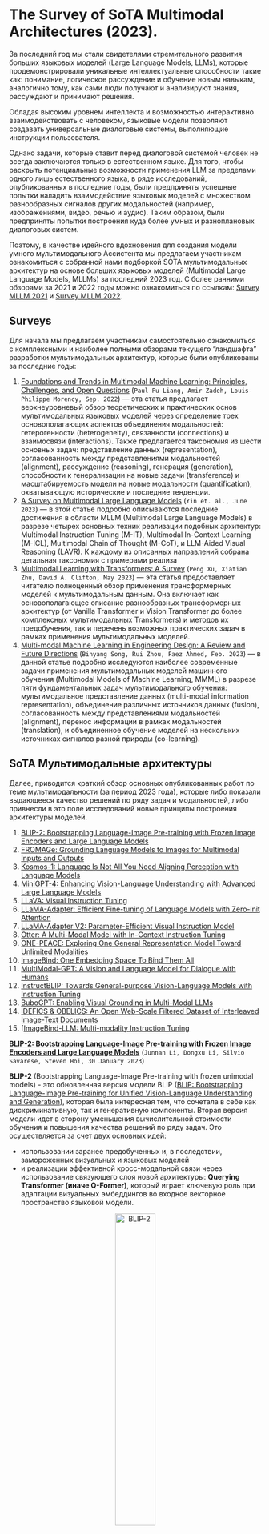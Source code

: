 # The Survey of SoTA Multimodal Architectures (2023).

За последний год мы стали свидетелями стремительного развития больших языковых моделей 
(Large Language Models, LLMs), которые продемонстрировали уникальные интеллектуальные способности такие как: 
понимание, логическое рассуждение и обучение новым навыкам, аналогично тому, как сами люди получают 
и анализируют знания, рассуждают и принимают решения.

Обладая высоким уровнем интеллекта и возможностью интерактивно взаимодействовать с человеком, 
языковые модели позволяют создавать универсальные диалоговые системы, выполняющие инструкции пользователя. 

Однако задачи, которые ставит перед диалоговой системой человек не всегда заключаются только в естественном языке. 
Для того, чтобы раскрыть потенциальные возможности применения LLM за пределами одного лишь естественного языка, 
в ряде исследований, опубликованных в последние годы, были предприняты успешные попытки наладить взаимодействие 
языковых моделей с множеством разнообразных сигналов других модальностей (например, изображениями, видео, речью и аудио).
Таким образом, были предприняты попытки построения куда более умных и разноплановых диалоговых систем.

Поэтому, в качестве идейного вдохновения для создания модели умного мультимодального Ассистента мы предлагаем 
участникам ознакомиться с собранной нами подборкой SOTA мультимодальных архитектур 
на основе больших языковых моделей (Multimodal Large Language Models, MLLMs) за последний 2023 год.
С более ранними обзорами за 2021 и 2022 годы можно ознакомиться по ссылкам: [Survey MLLM 2021](https://github.com/ai-forever/fusion_brain_aij2021/blob/main/Papers%20on%20multitask%20%26%20multimodal%20models.md) и [Survey MLLM 2022](https://github.com/ai-forever/fbc2_aij2022/blob/main/Papers%20on%20multitask%20%26%20multimodal%20models.md).


## Surveys

Для начала мы предлагаем участникам самостоятельно ознакомиться с комплексными и наиболее полными обзорами текущего 
“ландшафта” разработки мультимодальных архитектур, которые были опубликованы за последние годы:

1. [Foundations and Trends in Multimodal Machine Learning: Principles, Challenges, and Open Questions](https://arxiv.org/abs/2209.03430) (```Paul Pu Liang, Amir Zadeh, Louis-Philippe Morency, Sep. 2022```) — эта статья предлагает верхнеуровневый обзор теоретических и практических основ мультимодальных языковых моделей через определение трех основополагающих аспектов объединения модальностей: гетерогенности (heterogeneity), связанности (connections) и взаимосвязи (interactions). Также предлагается таксономия из шести основных задач: представление данных (representation), согласованность между представлениями модальностей (alignment), рассуждение (reasoning), генерация (generation), способности к генерализации на новые задачи (transference) и масштабируемость модели на новые модальности (quantification), охватывающую исторические и последние тенденции.
2. [A Survey on Multimodal Large Language Models](https://arxiv.org/abs/2306.13549) (```Yin et. al., June 2023```) — в этой статье подробно описываются последние достижения в области MLLM (Multimodal Large Language Models) в разрезе четырех основных техник реализации подобных архитектур: Multimodal Instruction Tuning (M-IT), Multimodal In-Context Learning (M-ICL), Multimodal Chain of Thought (M-CoT), и LLM-Aided Visual Reasoning (LAVR). К каждому из описанных направлений собрана детальная таксономия с примерами реализа
3. [Multimodal Learning with Transformers: A Survey](https://arxiv.org/abs/2206.06488) (```Peng Xu, Xiatian Zhu, David A. Clifton, May 2023```) — эта статья предоставляет читателю полноценный обзор применения трансформерных моделей к мультимодальным данным. Она включает как основополагающее описание разнообразных трансформерных архитектур (от Vanilla Transformer и Vision Transformer  до более комплексных мультимодальных Transformers) и методов их предобучения, так и перечень возможных практических задач в рамках применения мультимодальных моделей.
4. [Multi-modal Machine Learning in Engineering Design: A Review and Future Directions](https://arxiv.org/abs/2302.10909) (```Binyang Song, Rui Zhou, Faez Ahmed, Feb. 2023```) — в данной статье подробно исследуются наиболее современные задачи применения мультимодальных моделей машинного обучения (Multimodal Models of Machine Learning, MMML) в разрезе пяти фундаментальных задач мультимодального обучения: мультимодальное представление данных (multi-modal information representation), объединение различных источников данных (fusion), согласованность между представлениями модальностей (alignment), перенос информации в рамках модальностей (translation), и объединенное обучение моделей на нескольких источниках сигналов разной природы (co-learning).

## SoTA Мультимодальные архитектуры

Далее, приводится краткий обзор основных опубликованных работ по теме мультимодальности (за период 2023 года), которые либо показали выдающееся качество решений по ряду задач и модальностей, либо привнесли в это поле исследований новые принципы построения архитектуры моделей.

1. [BLIP-2: Bootstrapping Language-Image Pre-training with Frozen Image Encoders and Large Language Models](#BLIP-2)
2. [FROMAGe: Grounding Language Models to Images for Multimodal Inputs and Outputs](#FROMAGe)
3. [Kosmos-1: Language Is Not All You Need Aligning Perception with Language Models](#Kosmos-1)
4. [MiniGPT-4: Enhancing Vision-Language Understanding with Advanced Large Language Models](#MiniGPT-4)
5. [LLaVA: Visual Instruction Tuning](#LLaVA)
6. [LLaMA-Adapter: Efficient Fine-tuning of Language Models with Zero-init Attention](#LLaMA-Adapter)
7. [LLaMA-Adapter V2: Parameter-Efficient Visual Instruction Model](#LLaMA-Adapter-V2)
8. [Otter: A Multi-Modal Model with In-Context Instruction Tuning](#Otter)
9. [ONE-PEACE: Exploring One General Representation Model Toward Unlimited Modalities](#ONE-PEACE)
10. [ImageBind: One Embedding Space To Bind Them All](#ImageBind)
11. [MultiModal-GPT: A Vision and Language Model for Dialogue with Humans](#MultiModal-GPT)
12. [InstructBLIP: Towards General-purpose Vision-Language Models with Instruction Tuning](#InstructBLIP)
13. [BuboGPT: Enabling Visual Grounding in Multi-Modal LLMs](#BuboGPT)
14. [IDEFICS & OBELICS: An Open Web-Scale Filtered Dataset of Interleaved Image-Text Documents](#IDEFICS)
15. [[ImageBind-LLM: Multi-modality Instruction Tuning](#ImageBind-LLM)


**[BLIP-2: Bootstrapping Language-Image Pre-training with Frozen Image Encoders and Large Language Models](https://arxiv.org/abs/2301.12597)** (```Junnan Li, Dongxu Li, Silvio Savarese, Steven Hoi, 30 January 2023```) <a name="BLIP-2"></a>

**BLIP-2** (Bootstrapping Language-Image Pre-training with frozen unimodal models) - это обновленная версия модели BLIP ([BLIP: Bootstrapping Language-Image Pre-training for Unified Vision-Language Understanding and Generation](https://arxiv.org/abs/2201.12086)), которая была интересная тем, что сочетала в себе как дискриминативную, так и генеративную компоненты. 
Вторая версия модели идет в сторону уменьшения вычислительной стоимости обучения и повышения качества решений по ряду задач. 
Это осуществляется за счет двух основных идей:
* использовании заранее предобученных и, в последствии, замороженных визуальных и языковых моделей 
* и реализации эффективной кросс-модальной связи через использование связующего слоя новой архитектуры: **Querying Transformer (иначе Q-Former)**, который играет ключевую роль при адаптации визуальных эмбеддингов во входное векторное пространство языковой модели.

<div align="center">
<img src="./assets/blip-2-1.png" alt="BLIP-2" width="40%"> 
</div>

Архитектура Q-Former из двух подмодулей (каждый представляет собой стек трансформерных слоев): <br>
* визуальный модуль, который взаимодействует с “замороженным” визуальным энкодером и извлекает ключевую информацию из векторных представлений изображений <br>
* текстовый модуль, который работает с текстовыми данными, выполняя работу как энкодера, так и декодера.
Оба подмодуля объединены общими весами (shared weights) в матрицах в self-attention блоков трансформера, к которым применяется дополнительное маскирование, в случае, если нужно работать только с одним типом данных. <br>

<div align="center">
<img src="./assets/blip-2-2.png" alt="BLIP-2" width="90%"> 
</div>

Обучение всем модели BLIP-2 заключается в обучении исключительно Q-Former-а и разделяется на два этапа: 
1) **Vision and Language pretraining** - в рамках которого, используются две функции потерь (Image-Text Contrastive Learning (ITC), Image-Text Matching (ITM)), призванные обучить модель сопоставлять изображение и текст. Помимо это применяется отдельная функция потерь (Image-grounded Text Generation (ITG)) направленная на генерацию текста на основе картинки. В этой стадии используется только визуальный энкодер, веса которого замороженны, а в слое Q-former обучаются оба подмодуля.
2) **Vision-to-Language Generative Learning** - на полученная на прошлом этапе модель Q-Former, вместе с визуальным энкодером, соединяется с предобученной “замороженной” языковой моделью (LLM). На этом шаге Q-Former обучается созданию таких выходных представлений, которые могли бы быть правильно интерпретированы языковой моделью для решения конечных задач (со стандартной Cross-Entropy Loss).
со Cross-Entropy Loss для решения конечных задач.

Авторы статьи провели эксперименты с двумя семействами языковых моделей: с decoder-based LLMs (OPT) и с encoder-decoder-based LLMs (FlanT5), а в качестве визуального энкодера использовали две конфигурации на основе архитектуры ViT (Vision Transformer): ViT-L/14 из CLIP и ViT-G/14 из EVA-CLIP.


**[FROMAGe: Grounding Language Models to Images for Multimodal Inputs and Outputs](https://arxiv.org/abs/2301.13823)** (```Jing Yu Koh, Ruslan Salakhutdinov, Daniel Fried, 31 January 2023```) <a name="FROMAGe"></a>

**FROMAGe** (Frozen Retrieval Over Multimodal Data for Autoregressive Generation) - это интересный подход к построению мультимодальных моделей, который сильно сокращает вычислительные ресурсы необходимые для обучения, при этом позволяя обрабатывать и создавать разнообразные комбинации модальностей во входных и выходных данных. 

Архитектура FROMAGe основывается на идее объединения предобученной замороженной LLM ($\rho_{\theta}$,  где $\theta$  - не обучаемые веса языковой модели) с так же заранее обученным и замороженным визуальным энкодером изображений ($v_{\phi}$, где $\phi$ - не обучаемые веса визуального энкодера) через всего один слой линейной проекции ($W_{c}$ $R_{m}$ * $kd$, где $m$ - размерность визуальных эмбеддингов, $k$ - число эмбеддингов после проекции и $d$ - размерность языковой модели). Этот линейный слой, хотя и обладает небольшим числом обучаемых параметров, играет важную роль в создании связи между картиночной и текстовой модальностями. 

Он позволяет LLM в единой последовательности эмбеддингов обрабатывать как текстовую, так и визуальную составляющую задачи.

Обучение FROMAGe проводится в multi-task режиме с двумя типами функций потерь: 
* **Image captioning** - направленной как на совершенствование способностей извлечения информации из векторных представлений новой для LLM модальности изображений, так и на обучение работе с чередованием разнообразных модальностей во входных данных. В этой задаче, визуальные эмбеддинги, полученные с помощью замороженного визуального энкодера, используются для обучения линейной проекции Wc через maximum likelihood производить маппинг из выходного векторного пространства визуального энкодера во входное пространство LLM.

* **Image-text retrieval** - необходимой для обучения общего для двух модальностей векторного пространства представлений, которое позволяет осуществлять кросс-модальное взаимодействие. В рамках этой задачи вводится новый специальный токен `[RET]`, который обозначает изображение, и учится линейная проекция (с помощью констрастивного обучения, применяя InfoNCE loss) таким образом, что бы эмбеддинг данного токена был ближе к соответствующему ему описанию изображения, чем к описанию иного другого изображения.
  
При обеих задачах обновляются лишь парамеры линейного слоя и эмбеддинга специального токена `[RET]`, остальные компоненты модели остаются неизменными.

<div align="center">
<img src="./assets/fromage-1.png" alt="FROMAGe" width="90%"> 
</div>

Обученная с таким походом модель способна как поддерживать мультимодальный диалог на отвлеченные темы, так и  строить логические выводы на основе визуальных данных. <br>
Кроме того, стоит отметить, что такой подход не завязан на выборе одной конкретной LLM и может с легкость быть адаптирован к разным, что позволяет применять его вместе с более новыми и сильных языковыми моделями, существенно улучшая качество.

**[Kosmos-1: Language Is Not All You Need Aligning Perception with Language Models](https://arxiv.org/abs/2302.14045)** (```Huang et. al., 1 March 2023```) <a name="Kosmos-1"></a>

**Kosmos-1** - это мультимодальная модель от исследователей из Microsoft, которая, аналогично ранее описанному FROMAGe, реализует подход встраивания новых модальностей в контекст LLM.

<div align="center">
<img src="./assets/kosmos-1-1.png" alt="Kosmos-1" width="50%"> 
</div>

Основой архитектуры Kosmos-1 является крупная трансформерная decoder-only языковая модель, которая играет роль “универсального текстового интерфейса” для мультимодальных входных данных. В рамках статьи авторы проводят эксперименты всего на двух модальностях: изображениях и тексте, но в общем случае структура подхода не имеет ограничений по числу используемых источников данных.

Каждая модальность отдельно обрабатывается предобученным энкодером, веса которого остаются неизменными в процессе обучения. Полученные таким образом векторные представления встраиваются в нужное место во входной последовательности текстовых эмбеддингов и окружаются специальными вставками (на уровне токенов). К примеру, начало и конец вставки эмбеддингов картинки будет обозначаться следующим образом: ```<image> Image Embedding </image>```.

Kosmos-1 обучался классической для декодерных моделей задаче предсказания следующего токена последовательности. При этом используются разнообразные типы web-данных, включая унимодальные текстовые датасеты (The Pile, Common Crawl), кросс-модальные датасеты (English LAION-2B, LAION-400M, COYO-700M, Conceptual
Captions), состоящие из пар изображение-текстовое описание и наборы мультимодальных данных в которых текст и картинки чередуются (Common Crawl).
Стоит отметить, что в отличие от предыдущих работ, в данном подходе веса языковой модели обновляются в процессе обучения для решения мультимодальных задач (по аналогии с более ранней работой (MetaLM)[https://arxiv.org/abs/2206.06336v1]). 

**[MiniGPT-4: Enhancing Vision-Language Understanding with Advanced Large Language Models](https://arxiv.org/abs/2304.10592)** (```Deyao Zhu, Jun Chen, Xiaoqian Shen, Xiang Li, Mohamed Elhoseiny, 20 April 2023```) <a name="MiniGPT-4"></a>

**MiniGPT-4** - это мультимодальная модель, идейно вдохновленная успехами GPT-4 в понимании языка и изображений. По мнению авторов статьи, такие впечатляющие результаты были достигнуты разработчиками из OpenAI не в последнюю очередь за счет существенного увеличения числа параметров языковой модели. 

Поэтому, взяв за основу концепции Kosmos-1 и BLIP-2, они предложили новую архитектуру MiniGPT-4. В ней используется куда более крупная языковая модель Vicuna (на основе LLaMA) и визуальная часть из предобученного BLIP-2, включающая в себя ViT-G/14 из EVA-CLIP и слой Q-Former.

Помимо этого MiniGPT-4 включает в себя дополнительный слой линейной проекции, который нужен для более качественного маппинга визуальных векторных представлений, получаемых из Q-Former, в пространство эмбеддингов языковой модели. При этом, обучение производится исключительно за счет обновления параметров этого линейного слоя, в то время как остальные компоненты модели остаются неизменными и “заморожены”.

<div align="center">
<img src="./assets/minigpt-4.png" alt="MiniGPT-4" width="60%"> 
</div>

Сам процесс обучения в данном подходе разбивается на два этапа:
* **Этап предобучения**, который заключается в обучении на большом наборе бимодальных данных - пар “картинка-текст” (объединенные датасеты LAION, Conceptual Captions и SBU). Модель училась порядка 10 часов на 4-х GPU A100, пройдя 20 тыс. шагов с размером батча 256. Этот этап призван сформировать основополагающую связь между двумя модальностями: изображениями и текстовыми данными. 
* **Этап дообучения**, в рамках которого проводится fine-tuning на небольшом, но качественном наборе визуально-текстовых данных (порядка 3,5 тыс. пар, собранных авторами работы), который приведен к диалоговому формату: ```###Human: <Img><ImageFeature></Img> <Instruction> ###Assistant:```. Этот шаг необходим для развития у модели способности логично и связно отвечать на вопросы и поддерживать контекст диалога с человеком.


**[LLaVA: Visual Instruction Tuning](https://arxiv.org/abs/2304.08485)** (```Haotian Liu, Chunyuan Li, Qingyang Wu, Yong Jae Lee, 30 April 2023```) <a name="LLaVA"></a>

**LLaVA** (Large Language and Vision Assistant) - модель, ставшая прямым идейным продолжением ранее описанных подходов, а также первой попыткой привнести инструктивное обучение в мультимодальный контекст.
Авторы статьи воспользовались возможностями GPT-4 для генерации мультимодального визуально-текстового инструктивного датасета, который и лег в основу end-to-end обучения модели LLaVA, также предложенной ими в статье.

Архитектурно LLaVA представляет собой языковую модель Vicuna (с 13 млрд. параметров, на основе LLaMA) и визуальный энкодер на основе ViT-L/14 из CLIP, которые соединены одним слоем линейной проекции.

<div align="center">
<img src="./assets/llava-1.png" alt="LLaVA" width="50%"> 
</div>

Процедура инструктивного обучения также разделяется на два этапа:
* **Pre-training for Feature Alignment**, основная цель которого - создание связи между двумя используемыми модальностями: визуальной и текстовой (на отфильтрованном CC3M с 595 тыс. Пар картинка-текстовове описание). При этом обновляются веса только линейного слоя, соединяющего энкодер изображений и языковую модель. 
* **Fine-tuning End-to-End** - на данном этапе в процессе обновления весов участвует, помимо линейного слоя, и сама LLM (“замороженными” остаются только параметры визуального энкодера). Концептуально этот шаг делится на две подзадачи: 
  * **Visual Chat**: в рамках которого производится fine-tune LLaVA на собранном авторами инструктивном бимодальном датасете, облеченном в форму диалогов в пользователем на отвлеченные темы
  * **Science QA**: в рамках которого производится fine-tune LLaVA на специализированной под научную тематику выборке из того же набора данных.


**[LLaMA-Adapter: Efficient Fine-tuning of Language Models with Zero-init Attention](https://arxiv.org/abs/2303.16199)** (```Zhang et. al., 28 March 2023```) <a name="LLaMA-Adapter"></a>
**LLaMA-Adapter** - это новый подход к применению больших языковых моделей (в частности LLaMA) в мультимодальном контексте. Этот подход выделяется тем, что является одной из первых попыток применения PEFT в мультимодальном сеттинге. <br>
Как разультат, особенностью этой архитектуры является крайне скромная ресурсоемкость обучения: для языковой модели  LLaMA с 7 млрд. параметров приходится всего лишь 1,2 млн. обучаемых параметров, на что уходит менее одного часа fine-tuning-а на 8 GPUs A100.

<div align="center">
<img src="./assets/llama-adapter-1-1.png" alt="LLaMA-Adapter" width="50%"> 
</div>

Для реализации этого, авторы статьи предлагают два аспекта:
* “Заморозка” языковой модели (LLaMA) на всех этапах обучения
* Использование адаптеров, в данном случае обучаемых адаптационных промптов, которые добавляются в качестве префикса к инструктивным входным данным.
Адаптационные промпты используются только в $L$ верхних слоях трансформера, причем $L < N$, где $N$ - общее число слоев LLM. Это решение объясняется тем, что обучаемые параметры в слоях с высокоуровневым понимаем языка ведут к более эффективному извлечению информации под более специфичные задачи.

Таким образом, адаптер $P_{l=1}^{L}$ где $P_{l}\in\mathbb{R}^{K\times C}$ на слое $l$ ($l <= L$) встраивается в контекст задачи следующим образом:
 $$[P_{l},  T_{l}]\in \mathbb{R}^{(K+M)\times C}$$

 где $K$ - длина адаптерного префикса, а $T_{l}\in\mathbb{R}^{M\times C}$ - это объединенные и токенизированные инструкция и ответ из обучающего датасета, для которых $C$ - размерность LLM, $M$ - длина в токенах.

Такая схема дает возможность LLM обуславливаться на обучаемом адаптерном префиксе $P_{l}$ при обработке входной инструктивной задачи и генерации ответа - $T_{l}$. <br>
Случайная инициализация весов адаптеров, по мнению авторов статьи, ведет к шуму на ранних стадиях обучения, поэтому матрицы внимания в L выбранных для адаптеров слоях были инициализированы нулями (zero-initialized attention).

<div align="center">
<img src="./assets/llama-adapter-1-3.png" alt="LLaMA-Adapter" width="70%"> 
</div>

Эти самые адаптеры в архитектуре LLaMA-Adapter отвечают и за способности решения мультимодальных задач. Аналогично предыдущим работам, LLaMA-Adapter использует в качестве визуального энкодера ViT-L/14 из CLIP, а как языковую модель - LLaMA-7B, которые соединены одним слоем линейной проекции.

Однако, в мультимодальной версии подхода был отмечен недостаток - четко прослеживается превалирующее влияние визуальных признаков, которые добавляется в контекст промпта, над адаптерными префиксами. В результате этого способности модели следовать инструкциям деградируют на мультимодальных задачах.


**[LLaMA-Adapter V2: Parameter-Efficient Visual Instruction Model](https://arxiv.org/abs/2304.15010)** (```Gao et. al., 28 April 2023```) <a name="LLaMA-Adapter-V2"></a> <br>

**LLaMA-Adapter V2** - это прямое идейное развитие предыдущего подхода LLaMA-Adapter, в котором авторы предложили решение проблемы доминирования визуальной составляющей в мультимодальных инструктивных задачах.

<div align="center">
<img src="./assets/llama-adapter-2-1.png" alt="LLaMA-Adapter" width="35%"> 
</div>

Чтобы сбалансировать вклад визуальной и текстовой модальностей во второй версии LLaMA-Adapter принимается решение разделить адаптеры на те, что отвечают за инструктивные способности модели и те, задачей которых становится адаптация LLM к новой модальности. Располагаются эти два вида обучаемых префиксов в разных слоях трансформера. 
<div align="center">
<img src="./assets/llama-adapter-2-3.png" alt="LLaMA-Adapter" width="40%"> 
</div>
* Для обработки визуальных данных применяется подход early fusion, в результате которого адапторные префиксы добавляются только к $К$ первых слоев модели, причем $K < N$, где $N$ - общее число слоев LLM.
* Адаптерные префиксы, отвечающие за инструктивное обучение, все также добавляются в L верхних слоев трансформера, причем L<N.

Помимо это, что бы уравновесить влияние разных типов обучающих датасетов (500 тыс. бимодальных пар изображение-текст против 50 тыс. инструктивных данных) несколько изменяется общий способ обучения модели. А именно: в процессе обучения бимодальных наборах пар картинка - текстовое описание оптимизируются только веса визуальных адаптерных слоев и матриц внимания с нулевой инициализацией, в то время как адаптерные префиксы из поздних слоев модели, вместе с параметрами слоев нормализации, смещений и масштабирующих коэффициентов инициализируются значениями полученными после стадии инструктивного обучения. После этого они уже не меняют своих значений, оставаясь “замороженными”. 
Такой вид оптимизации призван решить проблему возникновения взаимного негативного влияния между обучением способности понимания картиночных данных и формированием навыка следования инструкциям. Это способствует появлению возможности визуального следования инструкциям в LLaMA-Adapter V2.

<div align="center">
<img src="./assets/llama-adapter-2-2.png" alt="LLaMA-Adapter" width="70%"> 
</div>

Еще одной новой особенностью данного подхода стала возможность вызова дополнительных экспертных моделей для отдельных навыков, касающихся понимания визуального компонента данных: описание изображений или OCR.


**[Otter: A Multi-Modal Model with In-Context Instruction Tuning](https://arxiv.org/abs/2305.03726)** (```Li et. al., 5 May 2023```)LLaMA-Adapter <a name="LLaMA-Adapter"></a> <br>
**[ONE-PEACE: Exploring One General Representation Model Toward Unlimited Modalities](https://arxiv.org/abs/2305.11172)** (```Wang et. al., 18 May 2023```) <a name="ONE-PEACE"></a> <br>
**[ImageBind: One Embedding Space To Bind Them All](https://arxiv.org/abs/2305.05665)** (```Girdhar et. al., 31 May 2023```) <a name="ImageBind"></a> <br>

<div align="center">
<img src="./assets/imagebind-1.PNG" alt="ImageBind" width="70%"> 
</div>

Основная идея **ImageBind** заключается в создании общего пространства векторных представлений (эмбеддингов) 
для всех типов модальностей используя их связь с изображениями, то есть с визуальной модальностью. 
Например, связь между парой “текст-изображения” основывается на данных из веб-страниц, откуда извлекались картинки 
и соответствующие им описания; а для пары сигналов “аудио-видео/изображения” связь может быть построена по кадрам 
и аудио дорожкам из видео записей.

Для реализации этой идеи авторы статьи используют контрастивное обучение (а именно InfoNCE loss) на каждой паре модальностей 
($I$, $M$): визуальной ($M$) и любой иной ($I$), которую необходимо отразить в общем пространстве представлений. 
При этом, каждая модальность, изначально, обрабатывается соответствующим предобученным энкодером 
(который, однако, в процессе обучения так же обновляет свои параметры): $$q_i = f(I_i)$$ and $$k_i = g(M_i)$$
где $f$, $g$ - это энкодеры на базе архитектуры ViT (Vision Transformer). 

Затем, рассчитывается контрастивная функция потерь - InfoNCE loss, которая стремится сблизить полученные эмбеддинги 
модальностей в общем пространстве представлений, таким образом связывая визуальную M и иную модальность I:

$$L_{I,M} = -log\frac{-exp(q_{i}^{T}k_{i}/\tau )}{exp(q_{i}^{T}k_{i}/\tau) + \sum_{j\neq i}exp(q_{i}^{T}k_{j}/\tau) }$$

Таким образом обученное векторное пространство представлений обладает крайне полезным свойством zero-shot 
ассоциации между парой модальностей, без использования в обучении специального обучающего датасета для нее.

<div align="center">
<img src="./assets/imagebind-2.PNG" alt="ImageBind" width="70%"> 
</div>

В общем итоге, авторы создали объединяющее векторное пространство для шести разных модальностей, помимо визуальной: 
текстовой, аудио, карт глубины, сигналов IMU, записей с эгоцентрических камер и термальных карт.
ImageBind использует в обучении четыре типа датасетов (по парам модальностей): изображения-глубина 
(SUN RGB-D dataset), видео/изображения-аудио (Audioset dataset), изображения-термальные карты (LLVIP dataset) и 
видео/изображения-IMU (Ego4D dataset).

**[MultiModal-GPT: A Vision and Language Model for Dialogue with Humans](https://arxiv.org/abs/2305.04790)** (```Gong et. al., 13 June 2023```) <a name="MultiModal-GPT"></a> <br>

За основу MultiModal-GPT взят принцип, реализованный в модели FLAMINGO. Модель состоит из визуального энкодера CLIP-а, ресемплера perceiver и предобученной языковой модели LLaMA. Механизм перекрестного внимания (cross-attention) служит переводчиком из пространства визуальных признаков, полученных из perciever, в пространство текстовых признаков, с которыми работает языковая модель.

<div align="center">
<img src="./assets/multi-modal-gpt.jpg" alt="MultiModal-GPT" width="70%"> 
</div>

MultiModal-GPT обучалась с помощью LoRA-адаптеров, которые применялись к self-attention, cross-attention, и feed-forward слоям декодера языковой модели.  Обучение проходило в классическом режиме предсказания следующего токена по контексту, причем лосс рассчитывался только по токенам ответа ассистента.
Особое внимание стоит уделить тому, как авторы подготовили датасет для обучения. Чтобы получить хорошего диалогового ассистента авторы объединили несколько инструктивных наборов данных: визуально-текстовые и исключительно текстовые. При этом, из первой группы авторы исключили “плохие” наборы данных (VQA v2.0, OKVQA, GQA, CLEVR, NLVR). Эти датасеты содержат вопросы с слишком короткими ответами: 1-2 слова. Их включение в обучающую выборку приводило к тому, что модель была склонна отвечать коротко и сжато на любые входные вопросы.

В качестве визуально-текстового источника авторы отобрали несколько качественных датасетов, предобработав часть из них. Например, датасет COCO Caption был переведен в инструктивный формат с помощью промптинга модели GPT-4. В качестве текстовых инструктивных датасетов авторы использовали Dolly 15k и Alpaca GPT4. Все сэмплы были приведены к единому инструктивному формату, представленному на рисунке ниже.

<div align="center">
<img src="./assets/multi-modal-gpt-instruct-format.jpg" alt="MultiModal-GPT" width="50%"> 
</div>

Модель обучалась 1 эпоху на 8 A100 GPUs.

Авторы не приводят оценку результатов модели на бенчмарках, однако, демонстрируют примеры работы модели в статье и на сайте, показывая что модель успешно справляется как с описанием изображений, так и с ответами на вопросы по изображениям. Благодаря включению в обучение инструктивных текстовых примеров, модель успешно поддерживает текстовый диалог.

**[InstructBLIP: Towards General-purpose Vision-Language Models with Instruction Tuning](https://arxiv.org/abs/2305.06500)** (```Dai et. al., 15 June 2023```) <a name="InstructBLIP"></a> <br>
**[BuboGPT: Enabling Visual Grounding in Multi-Modal LLMs](https://arxiv.org/abs/2307.08581) (```Zhao et. al., 17 July 2023```)** <a name="BuboGPT"></a> <br>
**[IDEFICS & OBELICS: An Open Web-Scale Filtered Dataset of Interleaved Image-Text Documents](https://arxiv.org/abs/2306.16527)** (```Laurencon et. al., 21 August 2023```) <a name="IDEFICS"></a> <br>
**[ImageBind-LLM: Multi-modality Instruction Tuning](https://arxiv.org/abs/2309.08637)** (```Li et. al., 7 September 2023```) <a name="ImageBind-LLM"></a> <br>


